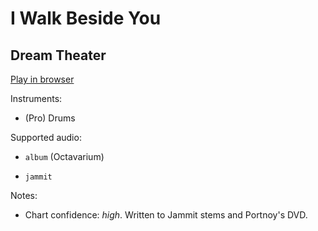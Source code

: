 # I Walk Beside You

## Dream Theater


[Play in browser](http://pages.cs.wisc.edu/~tolly/customs/dream-theater/i-walk-beside-you)

Instruments:

  * (Pro) Drums

Supported audio:

  * `album` (Octavarium)

  * `jammit`

Notes:

  * Chart confidence: *high*. Written to Jammit stems and Portnoy's DVD.


